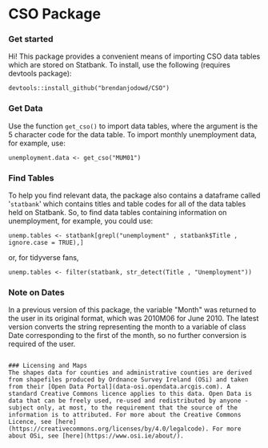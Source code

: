 
CSO Package
=========

### Get started
Hi! This package provides a convenient means of importing CSO data tables which are stored on Statbank. To install, use the following (requires devtools package):  
```
devtools::install_github("brendanjodowd/CSO")
``` 

### Get Data
Use the function `get_cso()` to import data tables, where the argument is the 5 character code for the data table. To import monthly unemployment data, for example, use:  
```
unemployment.data <- get_cso("MUM01")
```

### Find Tables
To help you find relevant data, the package also contains a dataframe called '`statbank`' which contains titles and table codes for all of the data tables held on Statbank. So, to find data tables containing information on unemployment, for example, you could use:  
```
unemp.tables <- statbank[grepl("unemployment" , statbank$Title , ignore.case = TRUE),]
```
or, for tidyverse fans,   
```
unemp.tables <- filter(statbank, str_detect(Title , "Unemployment"))
```

### Note on Dates
In a previous version of this package, the variable "Month" was returned to the user in its original format, which was 2010M06 for June 2010. The latest version converts the string representing the month to a variable of class Date corresponding to the first of the month, so no further conversion is required of the user.
```

### Licensing and Maps  
The shapes data for counties and administrative counties are derived from shapefiles produced by Ordnance Survey Ireland (OSi) and taken from their [Open Data Portal](data-osi.opendata.arcgis.com). A standard Creative Commons licence applies to this data. Open Data is data that can be freely used, re-used and redistributed by anyone - subject only, at most, to the requirement that the source of the information is to attributed. For more about the Creative Commons Licence, see [here](https://creativecommons.org/licenses/by/4.0/legalcode). For more about OSi, see [here](https://www.osi.ie/about/). 



